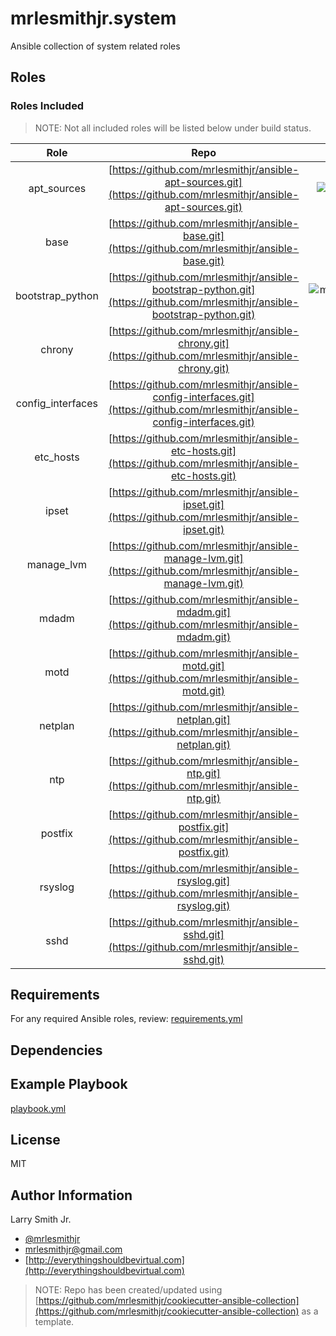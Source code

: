 # mrlesmithjr.system

Ansible collection of system related roles

## Roles

### Roles Included

> NOTE: Not all included roles will be listed below under build status.

|       Role        |                                                             Repo                                                             |                                                                       Build Status                                                                       |
| :---------------: | :--------------------------------------------------------------------------------------------------------------------------: | :------------------------------------------------------------------------------------------------------------------------------------------------------: |
|    apt_sources    |       [https://github.com/mrlesmithjr/ansible-apt-sources.git](https://github.com/mrlesmithjr/ansible-apt-sources.git)       |      ![mrlesmithjr.system.apt_sources](https://github.com/mrlesmithjr/ansible-collection-system/workflows/mrlesmithjr.system.apt_sources/badge.svg)      |
|       base        |              [https://github.com/mrlesmithjr/ansible-base.git](https://github.com/mrlesmithjr/ansible-base.git)              |             ![mrlesmithjr.system.base](https://github.com/mrlesmithjr/ansible-collection-system/workflows/mrlesmithjr.system.base/badge.svg)             |
| bootstrap_python  |  [https://github.com/mrlesmithjr/ansible-bootstrap-python.git](https://github.com/mrlesmithjr/ansible-bootstrap-python.git)  | ![mrlesmithjr.system.bootstrap_python](https://github.com/mrlesmithjr/ansible-collection-system/workflows/mrlesmithjr.system.bootstrap_python/badge.svg) |
|      chrony       |            [https://github.com/mrlesmithjr/ansible-chrony.git](https://github.com/mrlesmithjr/ansible-chrony.git)            |           ![mrlesmithjr.system.chrony](https://github.com/mrlesmithjr/ansible-collection-system/workflows/mrlesmithjr.system.chrony/badge.svg)           |
| config_interfaces | [https://github.com/mrlesmithjr/ansible-config-interfaces.git](https://github.com/mrlesmithjr/ansible-config-interfaces.git) |                                                                                                                                                          |
|     etc_hosts     |         [https://github.com/mrlesmithjr/ansible-etc-hosts.git](https://github.com/mrlesmithjr/ansible-etc-hosts.git)         |                                                                                                                                                          |
|       ipset       |             [https://github.com/mrlesmithjr/ansible-ipset.git](https://github.com/mrlesmithjr/ansible-ipset.git)             |                                                                                                                                                          |
|    manage_lvm     |        [https://github.com/mrlesmithjr/ansible-manage-lvm.git](https://github.com/mrlesmithjr/ansible-manage-lvm.git)        |                                                                                                                                                          |
|       mdadm       |             [https://github.com/mrlesmithjr/ansible-mdadm.git](https://github.com/mrlesmithjr/ansible-mdadm.git)             |                                                                                                                                                          |
|       motd        |              [https://github.com/mrlesmithjr/ansible-motd.git](https://github.com/mrlesmithjr/ansible-motd.git)              |             ![mrlesmithjr.system.motd](https://github.com/mrlesmithjr/ansible-collection-system/workflows/mrlesmithjr.system.motd/badge.svg)             |
|      netplan      |           [https://github.com/mrlesmithjr/ansible-netplan.git](https://github.com/mrlesmithjr/ansible-netplan.git)           |                                                                                                                                                          |
|        ntp        |               [https://github.com/mrlesmithjr/ansible-ntp.git](https://github.com/mrlesmithjr/ansible-ntp.git)               |              ![mrlesmithjr.system.ntp](https://github.com/mrlesmithjr/ansible-collection-system/workflows/mrlesmithjr.system.ntp/badge.svg)              |
|      postfix      |           [https://github.com/mrlesmithjr/ansible-postfix.git](https://github.com/mrlesmithjr/ansible-postfix.git)           |          ![mrlesmithjr.system.postfix](https://github.com/mrlesmithjr/ansible-collection-system/workflows/mrlesmithjr.system.postfix/badge.svg)          |
|      rsyslog      |           [https://github.com/mrlesmithjr/ansible-rsyslog.git](https://github.com/mrlesmithjr/ansible-rsyslog.git)           |          ![mrlesmithjr.system.rsyslog](https://github.com/mrlesmithjr/ansible-collection-system/workflows/mrlesmithjr.system.rsyslog/badge.svg)          |
|       sshd        |              [https://github.com/mrlesmithjr/ansible-sshd.git](https://github.com/mrlesmithjr/ansible-sshd.git)              |             ![mrlesmithjr.system.sshd](https://github.com/mrlesmithjr/ansible-collection-system/workflows/mrlesmithjr.system.sshd/badge.svg)             |

## Requirements

For any required Ansible roles, review:
[requirements.yml](requirements.yml)

## Dependencies

## Example Playbook

[playbook.yml](playbook.yml)

## License

MIT

## Author Information

Larry Smith Jr.

- [@mrlesmithjr](https://twitter.com/mrlesmithjr)
- [mrlesmithjr@gmail.com](mailto:mrlesmithjr@gmail.com)
- [http://everythingshouldbevirtual.com](http://everythingshouldbevirtual.com)

> NOTE: Repo has been created/updated using [https://github.com/mrlesmithjr/cookiecutter-ansible-collection](https://github.com/mrlesmithjr/cookiecutter-ansible-collection) as a template.
